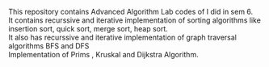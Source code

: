 This repository contains Advanced Algorithm Lab codes of I did in sem 6. <br>
It contains recurssive and iterative implementation of sorting algorithms like <br> insertion sort, quick sort, merge sort, heap sort. <br>
It also has recurssive and iterative implementation of graph traversal algorithms BFS and DFS <br>
Implementation of Prims , Kruskal and Dijkstra Algorithm.
